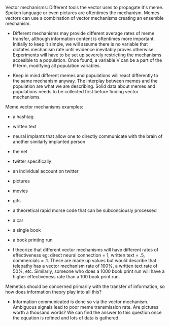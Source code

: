 Vector mechanisms: Different tools the vector uses to propagate it's meme. Spoken language or even pictures are oftentimes the mechanism. Memes vectors can use a combination of vector mechanisms creating an ensemble mechanism.

- Different mechanisms may provide different average rates of meme transfer, although information content is oftentimes more important. Initially to keep it simple, we will assume there is no variable that dictates mechanism rate until evidence inevitably proves otherwise. Experiments will have to be set up severely restricting the mechanisms accesible to a population. Once found, a variable V can be a part of the P term, modifying all population variables.

- Keep in mind different memes and populations will react differently to the same mechanism anyway.  The interplay between memes and the population are what we are describing. Solid data about memes and populations needs to be collected first before finding vector mechanisms.

Meme vector mechanisms examples:

  - a hashtag
  - written text
  - neural implants that allow one to directly communicate with the brain of another similarly implanted person
  - the net
  - twitter specifically
  - an individual account on twitter
  - pictures
  - movies
  - gifs
  - a theoretical rapid morse code that can be subconciously processed
  - a car
  - a single book
  - a book printing run

  - I theorize that different vector mechanisms will have different rates of effectiveness eg: direct neural connection = 1, written text = .5, commercials = .1. These are made up values but would describe that telepathy has a vector mechanism rate of 100%, a written text rate of 50%, etc. Similarly, someone who does a 1000 book print run will have a higher effectiveness rate than a 100 book print run.

Memetics should be concerned primarily with the transfer of information, so how does information theory play into all this?

- Information communicated is done so via the vector mechanism. Ambiguous signals lead to poor meme transmission rate. Are pictures worth a thousand words? We can find the answer to this question once the equation is refined and lots of data is gathered.


